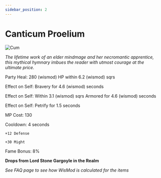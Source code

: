 ```yaml
---
sidebar_position: 2
---
```


# Canticum Proelium

![Cum](https://vwiki.valorserver.com/api/item/picture/canticum%20proelium)

<i>The lifetime work of an elder mindmage and her necromantic apprentice, this mythical hymnary imbues the reader with utmost courage at the ultimate price.</i>

Party Heal: 280 (wismod) HP within 6.2 (wismod) sqrs

Effect on Self: Bravery for 4.6 (wismod) seconds

Effect on Self: Within 3.1 (wismod) sqrs Armored for 4.6 (wismod) seconds

Effect on Self: Petrify for 1.5 seconds

MP Cost: 130

Cooldown: 4 seconds

    +12 Defense
    
    +30 Might

Fame Bonus: 8%

**Drops from Lord Stone Gargoyle in the Realm**

*See FAQ page to see how WisMod is calculated for the items*
